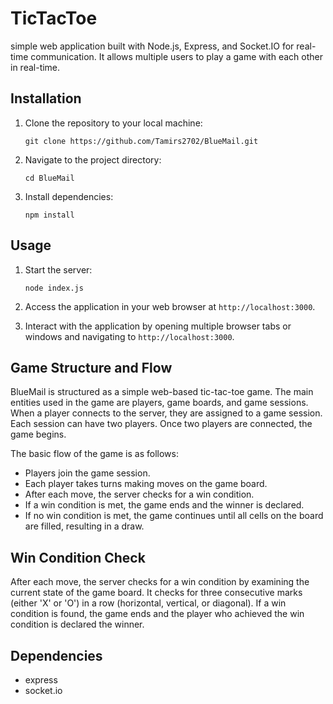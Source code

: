# TicTacToe

simple web application built with Node.js, Express, and Socket.IO for real-time communication. It allows multiple users to play a game with each other in real-time.

## Installation

1. Clone the repository to your local machine:

    ```
    git clone https://github.com/Tamirs2702/BlueMail.git
    ```

2. Navigate to the project directory:

    ```
    cd BlueMail
    ```

3. Install dependencies:

    ```
    npm install
    ```

## Usage

1. Start the server:

    ```
    node index.js
    ```

2. Access the application in your web browser at `http://localhost:3000`.

3. Interact with the application by opening multiple browser tabs or windows and navigating to `http://localhost:3000`.

## Game Structure and Flow

BlueMail is structured as a simple web-based tic-tac-toe game. The main entities used in the game are players, game boards, and game sessions. When a player connects to the server, they are assigned to a game session. Each session can have two players. Once two players are connected, the game begins.

The basic flow of the game is as follows:
- Players join the game session.
- Each player takes turns making moves on the game board.
- After each move, the server checks for a win condition.
- If a win condition is met, the game ends and the winner is declared.
- If no win condition is met, the game continues until all cells on the board are filled, resulting in a draw.

## Win Condition Check

After each move, the server checks for a win condition by examining the current state of the game board. It checks for three consecutive marks (either 'X' or 'O') in a row (horizontal, vertical, or diagonal). If a win condition is found, the game ends and the player who achieved the win condition is declared the winner.

## Dependencies

- express
- socket.io


